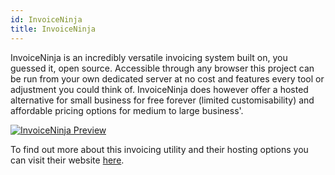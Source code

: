 ```yaml
---
id: InvoiceNinja
title: InvoiceNinja
---
```


InvoiceNinja is an incredibly versatile invoicing system built on, you guessed it, open source. Accessible through any browser this project can be run from your own dedicated server at no cost and features every tool or adjustment you could think of. InvoiceNinja does however offer a hosted alternative for small business for free forever (limited customisability) and affordable pricing options for medium to large business'. 

[<img alt="InvoiceNinja Preview" src="/img/InvoiceNinja.png" />](https://www.invoiceninja.com/)

To find out more about this invoicing utility and their hosting options you can visit their website [here](https://www.invoiceninja.com/).
